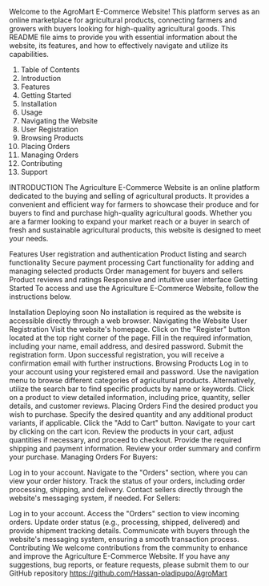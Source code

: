Welcome to the AgroMart E-Commerce Website! This platform serves as an online marketplace for agricultural products, connecting farmers and growers
with buyers looking for high-quality agricultural goods. 
This README file aims to provide you with essential information about the website, 
its features, and how to effectively navigate and utilize its capabilities.

1. Table of Contents
2. Introduction
3. Features
4. Getting Started
5. Installation
6. Usage
7. Navigating the Website
8. User Registration
9. Browsing Products
10. Placing Orders
11. Managing Orders
12. Contributing
13. Support

INTRODUCTION
The Agriculture E-Commerce Website is an online platform dedicated to the buying and selling of agricultural products. 
It provides a convenient and efficient way for farmers to showcase their produce and for buyers to find and purchase high-quality agricultural goods.
Whether you are a farmer looking to expand your market reach or a buyer in search of fresh and sustainable agricultural products, 
this website is designed to meet your needs.

Features
User registration and authentication
Product listing and search functionality
Secure payment processing
Cart functionality for adding and managing selected products
Order management for buyers and sellers
Product reviews and ratings
Responsive and intuitive user interface
Getting Started
To access and use the Agriculture E-Commerce Website, follow the instructions below.

Installation
Deploying soon
No installation is required as the website is accessible directly through a web browser.
Navigating the Website
User Registration
Visit the website's homepage.
Click on the "Register" button located at the top right corner of the page.
Fill in the required information, including your name, email address, and desired password.
Submit the registration form.
Upon successful registration, you will receive a confirmation email with further instructions.
Browsing Products
Log in to your account using your registered email and password.
Use the navigation menu to browse different categories of agricultural products.
Alternatively, utilize the search bar to find specific products by name or keywords.
Click on a product to view detailed information, including price, quantity, seller details, and customer reviews.
Placing Orders
Find the desired product you wish to purchase.
Specify the desired quantity and any additional product variants, if applicable.
Click the "Add to Cart" button.
Navigate to your cart by clicking on the cart icon.
Review the products in your cart, adjust quantities if necessary, and proceed to checkout.
Provide the required shipping and payment information.
Review your order summary and confirm your purchase.
Managing Orders
For Buyers:

Log in to your account.
Navigate to the "Orders" section, where you can view your order history.
Track the status of your orders, including order processing, shipping, and delivery.
Contact sellers directly through the website's messaging system, if needed.
For Sellers:

Log in to your account.
Access the "Orders" section to view incoming orders.
Update order status (e.g., processing, shipped, delivered) and provide shipment tracking details.
Communicate with buyers through the website's messaging system, ensuring a smooth transaction process.
Contributing
We welcome contributions from the community to enhance and improve the Agriculture E-Commerce Website.
If you have any suggestions, bug reports, or feature requests, please submit them to our GitHub repository https://github.com/Hassan-oladipupo/AgroMart
